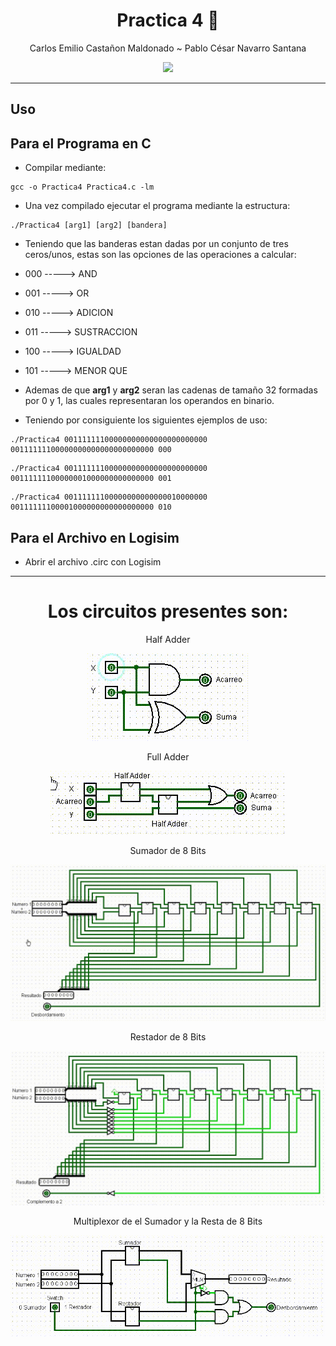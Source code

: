 
<div align="center">
  
# **Practica 4** 🏹

Carlos Emilio Castañon Maldonado ~ Pablo César Navarro Santana

[![](https://media.giphy.com/media/QpVUMRUJGokfqXyfa1/giphy.gif)](https://www.youtube.com/watch?v=5NV6Rdv1a3I)

</div>

---

## **Uso**

## **Para el Programa en C**

- Compilar mediante:

```
gcc -o Practica4 Practica4.c -lm
```

- Una vez compilado ejecutar el programa mediante la estructura:

```
./Practica4 [arg1] [arg2] [bandera]
```
- Teniendo que las banderas estan dadas por un conjunto de tres ceros/unos, estas son las opciones de las operaciones a calcular: 

- 000 -----> AND
- 001 -----> OR
- 010 -----> ADICION
- 011 -----> SUSTRACCION
- 100 -----> IGUALDAD
- 101 -----> MENOR QUE

- Ademas de que **arg1** y **arg2** seran las cadenas de tamaño 32 formadas por 0 y 1, las cuales
representaran los operandos en binario.

- Teniendo por consiguiente los siguientes ejemplos de uso:

```
./Practica4 00111111100000000000000000000000  00111111100000000000000000000000 000
```

```
./Practica4 00111111100000000000000000000000  00111111100000001000000000000000 001
```

```
./Practica4 00111111100000000000000010000000  00111111100001000000000000000000 010
```

## **Para el Archivo en Logisim**
- Abrir el archivo .circ con Logisim
** **

</div>
<div align="center">
  
# **Los circuitos presentes son:** 
  
Half Adder
  
![](https://github.com/CarlosCastanon2099/Org-y-Arq-de-Computadoras/blob/main/GIFS/p4/01-HalfAdder.gif)
  
Full Adder
  
![](https://github.com/CarlosCastanon2099/Org-y-Arq-de-Computadoras/blob/main/GIFS/p4/02-FullAdder.gif)
  
Sumador de 8 Bits
  
![](https://github.com/CarlosCastanon2099/Org-y-Arq-de-Computadoras/blob/main/GIFS/p4/03-Sumador8Bits.gif)
  
Restador de 8 Bits
  
![](https://github.com/CarlosCastanon2099/Org-y-Arq-de-Computadoras/blob/main/GIFS/p4/04-Restador8Bits.gif)
  
Multiplexor de el Sumador y la Resta de 8 Bits
  
![](https://github.com/CarlosCastanon2099/Org-y-Arq-de-Computadoras/blob/main/GIFS/p4/05-MultiplexorDeSumyRes.gif)

  
  
</div>
